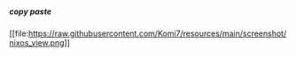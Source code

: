 ##### copy paste


[[file:https://raw.githubusercontent.com/Komi7/resources/main/screenshot/nixos_view.png]]